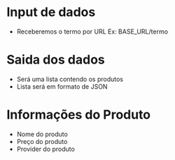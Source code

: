 # Input de dados
  - Receberemos o termo por URL
  Ex: BASE_URL/termo

# Saida dos dados
  - Será uma lista contendo os produtos 
  - Lista será em formato de JSON

# Informações do Produto
  - Nome do produto
  - Preço do produto
  - Provider do produto 
